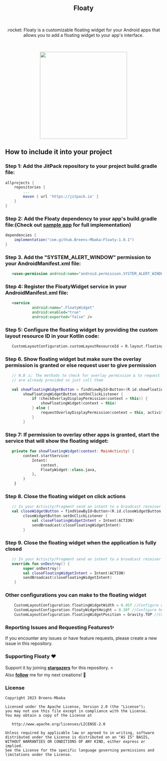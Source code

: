 <h2 align="center">Floaty</h2> </br>

<p align="center">
:rocket: Floaty is a customizable floating widget for your Android apps that allows you to add a floating widget to your app's interface.
</p> </br>

<p align="center">
<img src="https://github.com/Breens-Mbaka/Searchable-Dropdown-Menu-Jetpack-Compose/assets/72180010/6b9812ab-1381-4943-bd77-6f91756a4731" width="280"/>
</p>

## How to include it into your project

### Step 1: Add the JitPack repository to your project build.gradle file:

```gradle
allprojects {
    repositories {
        ...
        maven { url 'https://jitpack.io' }
    }
}
```

### Step 2: Add the Floaty dependency to your app's build.gradle file:(Check out [sample app](https://github.com/Breens-Mbaka/Floaty/blob/main/app/src/main/java/com/breens/floaty/MainActivity.kt) for full implementation)

```gradle
dependencies {
    implementation("com.github.Breens-Mbaka:Floaty:1.0.1")
}
```

### Step 3. Add the "SYSTEM_ALERT_WINDOW" permission to your AndroidManifest.xml file:

``` xml
   <uses-permission android:name="android.permission.SYSTEM_ALERT_WINDOW"/>
```

### Step 4: Register the FloatyWidget service in your AndroidManifest.xml file:

``` xml
   <service
            android:name=".FloatyWidget"
            android:enabled="true"
            android:exported="false" />
```

### Step 5: Configure the floating widget by providing the custom layout resource ID in your Kotlin code:

``` Kotlin
   CustomLayoutConfiguration.customLayoutResourceId = R.layout.floating_widget
```

### Step 6. Show floating widget but make sure the overlay permission is granted or else request user to give permission

``` Kotlin
   // N.B ⚠️: The methods to check for overlay permission & to request overlay permission
   // are already provided so just call them
   
   val showFloatingWidgetButton = findViewById<Button>(R.id.showFloatingWidgetButton)
        showFloatingWidgetButton.setOnClickListener {
            if (checkOverlayDisplayPermission(context = this)) {
                showFloatingWidget(context = this)
            } else {
                requestOverlayDisplayPermission(context = this, activity = this)
            }
        }
```

### Step 7: If permission to overlay other apps is granted, start the service that will show the floating widget:

``` Kotlin
   private fun showFloatingWidget(context: MainActivity) {
        context.startService(
            Intent(
                context,
                FloatyWidget::class.java,
            ),
        )
    }
```

### Step 8. Close the floating widget on click actions

``` Kotlin
   // In your Activity/Fragment send an intent to a broadcast receiver that will close the widget
   val closeWidgetButton = findViewById<Button>(R.id.closeWidgetButton)
        closeWidgetButton.setOnClickListener {
            val closeFloatingWidgetIntent = Intent(ACTION)
            sendBroadcast(closeFloatingWidgetIntent)
        }
```

### Step 9. Close the floating widget when the application is fully closed

``` Kotlin
   // In your Activity/Fragment send an intent to a broadcast receiver that will close the widget
   override fun onDestroy() {
        super.onDestroy()
        val closeFloatingWidgetIntent = Intent(ACTION)
        sendBroadcast(closeFloatingWidgetIntent)
    }
```

### Other configurations you can make to the floating widget

``` Kotlin
    CustomLayoutConfiguration.floatingWidgetWidth = 0.45f //Configure width of the floating widget
    CustomLayoutConfiguration.floatyWidgetHeight = 0.30f //Configure height of the floating widget
    CustomLayoutConfiguration.floatingWidgetPosition = Gravity.TOP //Configure the psosition of the floating widget on the screen
```

### Reporting Issues and Requesting Features✨
If you encounter any issues or have feature requests, please create a new issue in this repository.

### Supporting Floaty :heart:
Support it by joining __[stargazers](https://github.com/Breens-Mbaka/Floaty/stargazers)__ for this repository. :star: <br>
Also __[follow](https://github.com/Breens-Mbaka)__ me for my next creations! 🤩

### License

```
Copyright 2023 Breens-Mbaka

Licensed under the Apache License, Version 2.0 (the "License");
you may not use this file except in compliance with the License.
You may obtain a copy of the License at

   http://www.apache.org/licenses/LICENSE-2.0

Unless required by applicable law or agreed to in writing, software
distributed under the License is distributed on an "AS IS" BASIS,
WITHOUT WARRANTIES OR CONDITIONS OF ANY KIND, either express or implied.
See the License for the specific language governing permissions and
limitations under the License.
